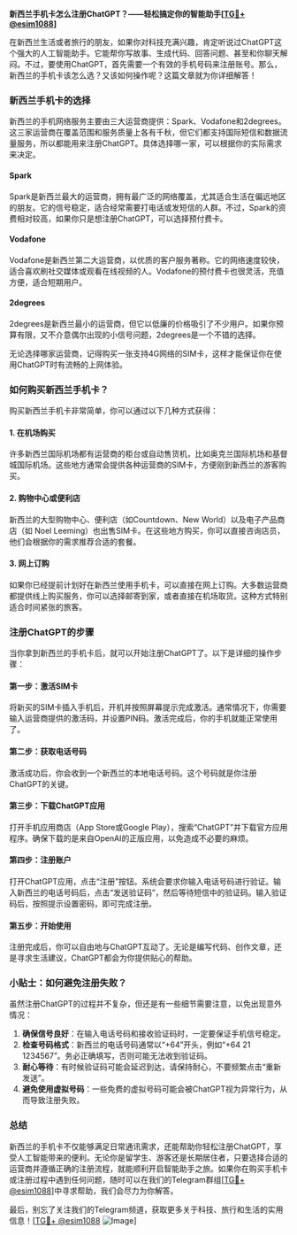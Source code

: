 **新西兰手机卡怎么注册ChatGPT？——轻松搞定你的智能助手[[TG💪+ @esim1088](https://t.me/s/esim1088)]**

在新西兰生活或者旅行的朋友，如果你对科技充满兴趣，肯定听说过ChatGPT这个强大的人工智能助手。它能帮你写故事、生成代码、回答问题、甚至和你聊天解闷。不过，要使用ChatGPT，首先需要一个有效的手机号码来注册账号。那么，新西兰的手机卡该怎么选？又该如何操作呢？这篇文章就为你详细解答！

### 新西兰手机卡的选择

新西兰的手机网络服务主要由三大运营商提供：Spark、Vodafone和2degrees。这三家运营商在覆盖范围和服务质量上各有千秋，但它们都支持国际短信和数据流量服务，所以都能用来注册ChatGPT。具体选择哪一家，可以根据你的实际需求来决定。

#### Spark
Spark是新西兰最大的运营商，拥有最广泛的网络覆盖，尤其适合生活在偏远地区的朋友。它的信号稳定，适合经常需要打电话或发短信的人群。不过，Spark的资费相对较高，如果你只是想注册ChatGPT，可以选择预付费卡。

#### Vodafone
Vodafone是新西兰第二大运营商，以优质的客户服务著称。它的网络速度较快，适合喜欢刷社交媒体或观看在线视频的人。Vodafone的预付费卡也很灵活，充值方便，适合短期用户。

#### 2degrees
2degrees是新西兰最小的运营商，但它以低廉的价格吸引了不少用户。如果你预算有限，又不介意偶尔出现的小信号问题，2degrees是一个不错的选择。

无论选择哪家运营商，记得购买一张支持4G网络的SIM卡，这样才能保证你在使用ChatGPT时有流畅的上网体验。

### 如何购买新西兰手机卡？

购买新西兰手机卡非常简单，你可以通过以下几种方式获得：

#### 1. 在机场购买
许多新西兰国际机场都有运营商的柜台或自动售货机，比如奥克兰国际机场和基督城国际机场。这些地方通常会提供各种运营商的SIM卡，方便刚到新西兰的游客购买。

#### 2. 购物中心或便利店
新西兰的大型购物中心、便利店（如Countdown、New World）以及电子产品商店（如 Noel Leeming）也出售SIM卡。在这些地方购买，你可以直接咨询店员，他们会根据你的需求推荐合适的套餐。

#### 3. 网上订购
如果你已经提前计划好在新西兰使用手机卡，可以直接在网上订购。大多数运营商都提供线上购买服务，你可以选择邮寄到家，或者直接在机场取货。这种方式特别适合时间紧张的旅客。

### 注册ChatGPT的步骤

当你拿到新西兰的手机卡后，就可以开始注册ChatGPT了。以下是详细的操作步骤：

#### 第一步：激活SIM卡
将新买的SIM卡插入手机后，开机并按照屏幕提示完成激活。通常情况下，你需要输入运营商提供的激活码，并设置PIN码。激活完成后，你的手机就能正常使用了。

#### 第二步：获取电话号码
激活成功后，你会收到一个新西兰的本地电话号码。这个号码就是你注册ChatGPT的关键。

#### 第三步：下载ChatGPT应用
打开手机应用商店（App Store或Google Play），搜索“ChatGPT”并下载官方应用程序。确保下载的是来自OpenAI的正版应用，以免造成不必要的麻烦。

#### 第四步：注册账户
打开ChatGPT应用，点击“注册”按钮。系统会要求你输入电话号码进行验证。输入新西兰的电话号码后，点击“发送验证码”，然后等待短信中的验证码。输入验证码后，按照提示设置密码，即可完成注册。

#### 第五步：开始使用
注册完成后，你可以自由地与ChatGPT互动了。无论是编写代码、创作文章，还是寻求生活建议，ChatGPT都会为你提供贴心的帮助。

### 小贴士：如何避免注册失败？

虽然注册ChatGPT的过程并不复杂，但还是有一些细节需要注意，以免出现意外情况：

1. **确保信号良好**：在输入电话号码和接收验证码时，一定要保证手机信号稳定。
2. **检查号码格式**：新西兰的电话号码通常以“+64”开头，例如“+64 21 1234567”。务必正确填写，否则可能无法收到验证码。
3. **耐心等待**：有时候验证码可能会延迟到达，请保持耐心，不要频繁点击“重新发送”。
4. **避免使用虚拟号码**：一些免费的虚拟号码可能会被ChatGPT视为异常行为，从而导致注册失败。

### 总结

新西兰的手机卡不仅能够满足日常通讯需求，还能帮助你轻松注册ChatGPT，享受人工智能带来的便利。无论你是留学生、游客还是长期居住者，只要选择合适的运营商并遵循正确的注册流程，就能顺利开启智能助手之旅。如果你在购买手机卡或注册过程中遇到任何问题，随时可以在我们的Telegram群组[[TG💪+ @esim1088](https://t.me/s/esim1088)]中寻求帮助，我们会尽力为你解答。

最后，别忘了关注我们的Telegram频道，获取更多关于科技、旅行和生活的实用信息！[[TG💪+ @esim1088](https://t.me/s/esim1088) ![Image](https://i.postimg.cc/4NQfJmqS/Snipaste-2025-05-13-00-14-12.png)]